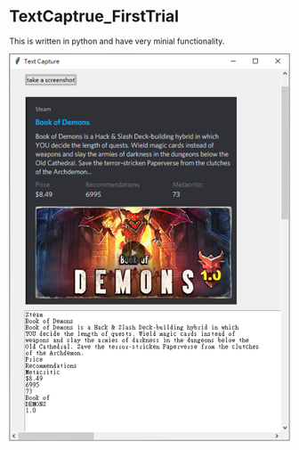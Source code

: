 # TextCaptrue_FirstTrial
This is written in python and have very minial functionality.

<p align="center">
<img src="screenshot.png" width="600"/>
</p>
